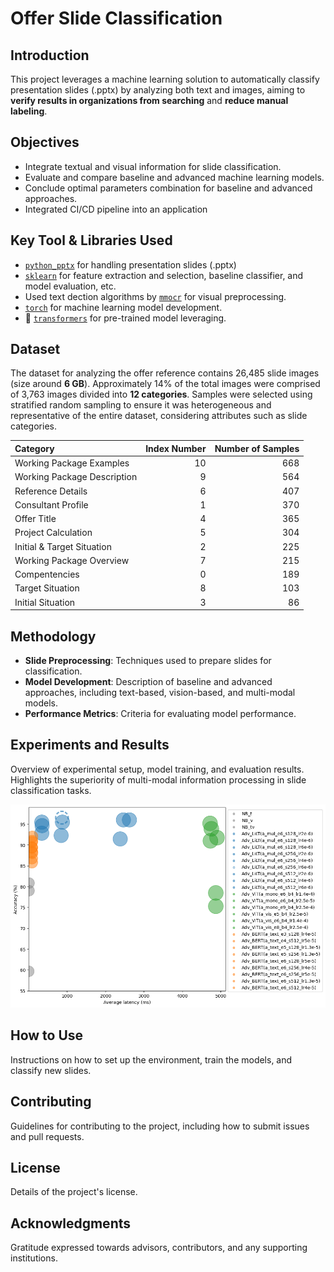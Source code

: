 # Offer Slide Classification

## Introduction

This project leverages a machine learning solution to automatically classify presentation slides (.pptx) by analyzing both text and images, aiming to **verify results in organizations from searching** and **reduce manual labeling**.

## Objectives

- Integrate textual and visual information for slide classification.
- Evaluate and compare baseline and advanced machine learning models.
- Conclude optimal parameters combination for baseline and advanced approaches.
- Integrated CI/CD pipeline  into an application

## Key Tool & Libraries Used

- [`python_pptx`](https://python-pptx.readthedocs.io/en/latest/) for handling presentation slides (.pptx)
- [`sklearn`](https://github.com/scikit-learn/scikit-learn) for feature extraction and selection, baseline classifier, and model evaluation, etc.
- Used text dection algorithms by [`mmocr`](https://github.com/open-mmlab/mmocr) for visual preprocessing.
- [`torch`](https://github.com/pytorch/pytorch) for machine learning model development.
- 🤗 [`transformers`](https://huggingface.co/models) for pre-trained model leveraging.

## Dataset

The dataset for analyzing the offer reference contains 26,485 slide images (size around **6 GB**). Approximately 14% of the total images were comprised of 3,763 images divided into **12 categories**. Samples were selected using stratified random sampling to ensure it was heterogeneous and representative of the entire dataset, considering attributes such as slide categories.

| Category | Index Number | Number of Samples |
| :-- | --: |--:|
| Working Package Examples  | 10 | 668 |
| Working Package Description | 9| 564|
| Reference Details|6|407|
| Consultant Profile|1|370|
|Offer Title|4|365|
|Project Calculation|5|304|
|Initial & Target Situation|2|225|
|Working Package Overview|7|215|
|Compentencies|0|189|
|Target Situation|8|103|
|Initial Situation|3|86|


## Methodology

- **Slide Preprocessing**: Techniques used to prepare slides for classification.
- **Model Development**: Description of baseline and advanced approaches, including text-based, vision-based, and multi-modal models.
- **Performance Metrics**: Criteria for evaluating model performance.

## Experiments and Results

Overview of experimental setup, model training, and evaluation results. Highlights the superiority of multi-modal information processing in slide classification tasks.

![alt text](code/output/others/all_models_perf_cluster.png)

## How to Use

Instructions on how to set up the environment, train the models, and classify new slides.

## Contributing

Guidelines for contributing to the project, including how to submit issues and pull requests.

## License

Details of the project's license.

## Acknowledgments

Gratitude expressed towards advisors, contributors, and any supporting institutions.
